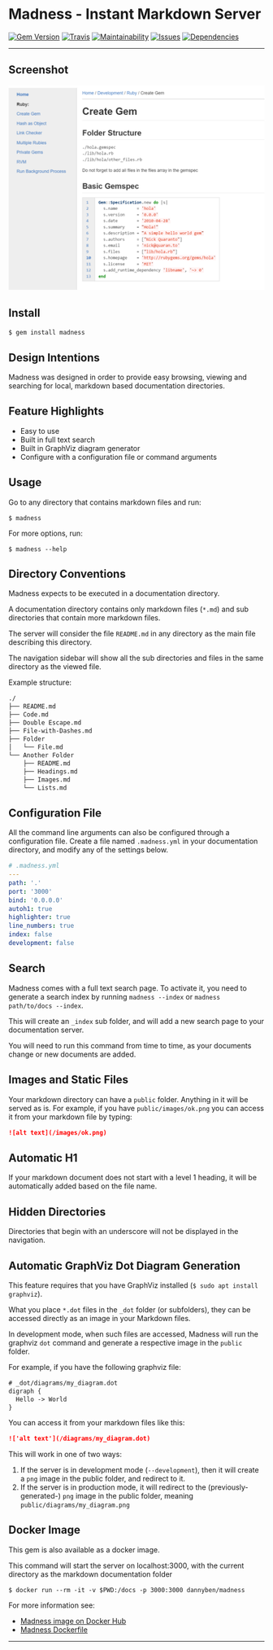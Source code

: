 Madness - Instant Markdown Server
==================================================

[![Gem Version](https://img.shields.io/gem/v/madness.svg?style=flat-square)](https://rubygems.org/gems/madness)
[![Travis](https://img.shields.io/travis/DannyBen/madness.svg?style=flat-square)](https://travis-ci.org/DannyBen/madness)
[![Maintainability](https://img.shields.io/codeclimate/maintainability/DannyBen/madness.svg?style=flat-square)](https://codeclimate.com/github/DannyBen/madness)
[![Issues](https://img.shields.io/codeclimate/issues/github/DannyBen/madness.svg?style=flat-square)](https://codeclimate.com/github/DannyBen/madness)
[![Dependencies](https://img.shields.io/gemnasium/DannyBen/madness.svg?style=flat-square)](https://gemnasium.com/DannyBen/madness)

---


Screenshot
--------------------------------------------------

![screenshot]



Install
--------------------------------------------------

    $ gem install madness



Design Intentions
--------------------------------------------------

Madness was designed in order to provide easy browsing, viewing and 
searching for local, markdown based documentation directories.



Feature Highlights
--------------------------------------------------

- Easy to use
- Built in full text search
- Built in GraphViz diagram generator
- Configure with a configuration file or command arguments



Usage
--------------------------------------------------

Go to any directory that contains markdown files and run:

    $ madness

For more options, run:

    $ madness --help



Directory Conventions
--------------------------------------------------

Madness expects to be executed in a documentation directory.

A documentation directory contains only markdown files (`*.md`) and 
sub directories that contain more markdown files.

The server will consider the file `README.md` in any directory as the 
main file describing this directory.

The navigation sidebar will show all the sub directories and files in 
the same directory as the viewed file.

Example structure:

```
./
├── README.md
├── Code.md
├── Double Escape.md
├── File-with-Dashes.md
├── Folder
│   └── File.md
└── Another Folder
    ├── README.md
    ├── Headings.md
    ├── Images.md
    └── Lists.md
```



Configuration File
--------------------------------------------------

All the command line arguments can also be configured through a 
configuration file. Create a file named `.madness.yml` in your 
documentation directory, and modify any of the settings below.

```yaml
# .madness.yml
---
path: '.'
port: '3000'
bind: '0.0.0.0'
autoh1: true
highlighter: true
line_numbers: true
index: false
development: false
```



Search
--------------------------------------------------

Madness comes with a full text search page. To activate it, you need to
generate a search index by running `madness --index` or 
`madness path/to/docs --index`.

This will create an `_index` sub folder, and will add a new search page
to your documentation server.

You will need to run this command from time to time, as your 
documents change or new documents are added.



Images and Static Files
--------------------------------------------------

Your markdown directory can have a `public` folder. Anything in it
will be served as is. For example, if you have `public/images/ok.png` 
you can access it from your markdown file by typing:

```markdown
![alt text](/images/ok.png)
```


Automatic H1
--------------------------------------------------

If your markdown document does not start with a level 1 heading, it
will be automatically added based on the file name.


Hidden Directories
--------------------------------------------------

Directories that begin with an underscore will not be displayed in the
navigation.



Automatic GraphViz Dot Diagram Generation
--------------------------------------------------

This feature requires that you have GraphViz installed 
(`$ sudo apt install graphviz`).

What you place `*.dot` files in the `_dot` folder (or subfolders), they
can be accessed directly as an image in your Markdown files. 

In development mode, when such files are accessed, Madness will run the
graphviz `dot` command and generate a respective image in the `public` 
folder.

For example, if you have the following graphviz file:

```
# _dot/diagrams/my_diagram.dot
digraph {
  Hello -> World
} 
```

You can access it from your markdown files like this:

```markdown
!['alt text'](/diagrams/my_diagram.dot)
```

This will work in one of two ways:

1. If the server is in development mode (`--development`), then it will 
   create a `png` image in the public folder, and redirect to it.
2. If the server is in production mode, it will redirect to the 
   (previously-generated-) `png` image in the public folder, meaning 
   `public/diagrams/my_diagram.png`



Docker Image
--------------------------------------------------

This gem is also available as a docker image.

This command will start the server on localhost:3000, with the current 
directory as the markdown documentation folder

```shell
$ docker run --rm -it -v $PWD:/docs -p 3000:3000 dannyben/madness
```

For more information see:

- [Madness image on Docker Hub][dockerhub]
- [Madness Dockerfile][dockerfile]



---

[screenshot]: https://raw.githubusercontent.com/DannyBen/madness/master/screenshot.png
[dockerhub]: https://hub.docker.com/r/dannyben/madness/
[dockerfile]: https://github.com/DannyBen/docker-madness
